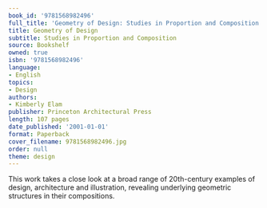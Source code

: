 ```yaml
---
book_id: '9781568982496'
full_title: 'Geometry of Design: Studies in Proportion and Composition'
title: Geometry of Design
subtitle: Studies in Proportion and Composition
source: Bookshelf
owned: true
isbn: '9781568982496'
language:
- English
topics:
- Design
authors:
- Kimberly Elam
publisher: Princeton Architectural Press
length: 107 pages
date_published: '2001-01-01'
format: Paperback
cover_filename: 9781568982496.jpg
order: null
theme: design
---
```

This work takes a close look at a broad range of 20th-century examples of design, architecture and illustration, revealing underlying geometric structures in their compositions.
